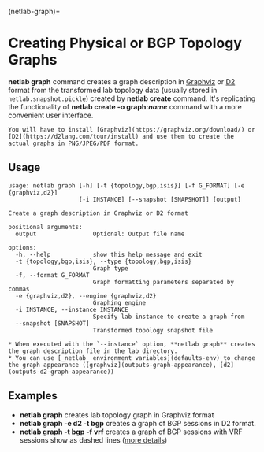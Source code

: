 (netlab-graph)=
# Creating Physical or BGP Topology Graphs

**netlab graph** command creates a graph description in [Graphviz](https://graphviz.org/) or [D2](https://d2lang.com/) format from the transformed lab topology data (usually stored in `netlab.snapshot.pickle`) created by **netlab create** command. It's replicating the functionality of **netlab create -o graph:_name_** command with a more convenient user interface. 

```{note}
You will have to install [Graphviz](https://graphviz.org/download/) or [D2](https://d2lang.com/tour/install) and use them to create the actual graphs in PNG/JPEG/PDF format.
```

## Usage

```text
usage: netlab graph [-h] [-t {topology,bgp,isis}] [-f G_FORMAT] [-e {graphviz,d2}]
                    [-i INSTANCE] [--snapshot [SNAPSHOT]] [output]

Create a graph description in Graphviz or D2 format

positional arguments:
  output                Optional: Output file name

options:
  -h, --help            show this help message and exit
  -t {topology,bgp,isis}, --type {topology,bgp,isis}
                        Graph type
  -f, --format G_FORMAT
                        Graph formatting parameters separated by commas
  -e {graphviz,d2}, --engine {graphviz,d2}
                        Graphing engine
  -i INSTANCE, --instance INSTANCE
                        Specify lab instance to create a graph from
  --snapshot [SNAPSHOT]
                        Transformed topology snapshot file
```

```{tip}
* When executed with the `--instance` option, **‌netlab graph** creates the graph description file in the lab directory.
* You can use [_netlab_ environment variables](defaults-env) to change the graph appearance ([graphviz](outputs-graph-appearance), [d2](outputs-d2-graph-appearance))
```

## Examples

* **netlab graph** creates lab topology graph in Graphviz format
* **netlab graph -e d2 -t bgp** creates a graph of BGP sessions in D2 format.
* **netlab graph -t bgp -f vrf** creates a graph of BGP sessions with VRF sessions show as dashed lines ([more details](outputs-graph-bgp-parameters))
